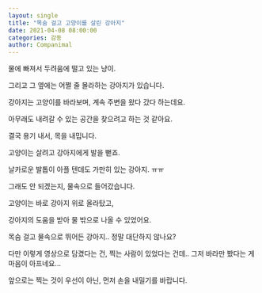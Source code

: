 ```yaml
---
layout: single
title: "목숨 걸고 고양이를 살린 강아지"
date: 2021-04-08 08:00:00
categories: 감동
author: Companimal
---
```


물에 빠져서 두려움에 떨고 있는 냥이.

그리고 그 옆에는 어쩔 줄 몰라하는 강아지가 있습니다.

강아지는 고양이를 바라보며, 계속 주변을 왔다 갔다 하는데요.

아무래도 내려갈 수 있는 공간을 찾으려고 하는 것 같아요.

결국 용기 내서, 목을 내밉니다.

고양이는 살려고 강아지에게 발을 뻗죠.

날카로운 발톱이 아플 텐데도 가만히 있는 강아지. ㅠㅠ

그래도 안 되겠는지, 물속으로 들어갔습니다.

고양이는 바로 강아지 위로 올라탔고,

강아지의 도움을 받아 물 밖으로 나올 수 있었어요.

목숨 걸고 물속으로 뛰어든 강아지.. 정말 대단하지 않나요?

다만 이렇게 영상으로 담겼다는 건, 찍는 사람이 있었다는 건데.. 그저 바라만 봤다는 게 마음이 아프네요...

앞으로는 찍는 것이 우선이 아닌, 먼저 손을 내밀기를 바랍니다.
